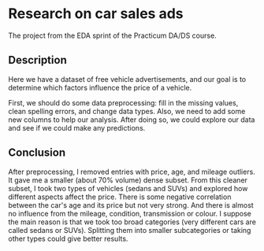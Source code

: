 # Research on car sales ads
The project from the EDA sprint of the Practicum DA/DS course.

## Description

Here we have a dataset of free vehicle advertisements, and our goal is to determine which factors influence the price of a vehicle. 

First, we should do some data preprocessing: fill in the missing values, clean spelling errors, and change data types. Also, we need to add some new columns to help our analysis. After doing so, we could explore our data and see if we could make any predictions.

## Conclusion
After preprocessing, I removed entries with price, age, and mileage outliers. It gave me a smaller (about 70% volume) dense subset.
From this cleaner subset, I took two types of vehicles (sedans and SUVs) and explored how different aspects affect the price. There is some negative correlation between the car's age and its price but not very strong. And there is almost no influence from the mileage, condition, transmission or colour. I suppose the main reason is that we took too broad categories (very different cars are called sedans or SUVs). Splitting them into smaller subcategories or taking other types could give better results.
